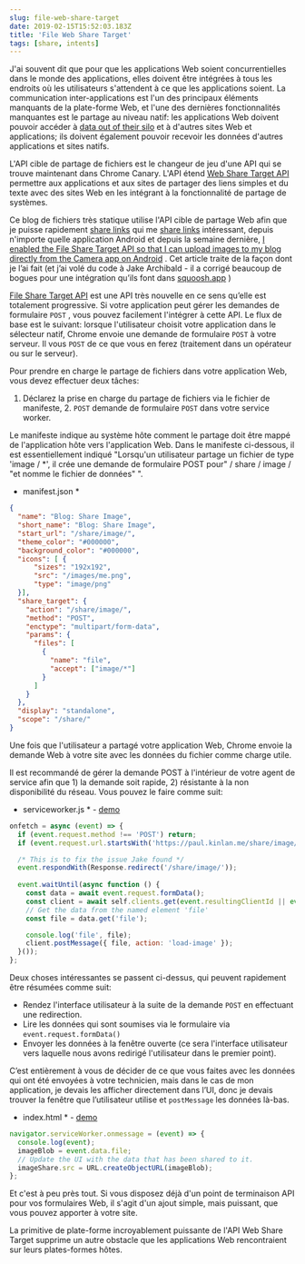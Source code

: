 ```yaml
---
slug: file-web-share-target
date: 2019-02-15T15:52:03.183Z
title: 'File Web Share Target'
tags: [share, intents]
---
```


J&#39;ai souvent dit que pour que les applications Web soient concurrentielles dans le monde des applications, elles doivent être intégrées à tous les endroits où les utilisateurs s&#39;attendent à ce que les applications soient. La communication inter-applications est l&#39;un des principaux éléments manquants de la plate-forme Web, et l&#39;une des dernières fonctionnalités manquantes est le partage au niveau natif: les applications Web doivent pouvoir accéder à [data out of their silo](/unintended-silos/) et à d&#39;autres sites Web et applications; ils doivent également pouvoir recevoir les données d&#39;autres applications et sites natifs.

L&#39;API cible de partage de fichiers est le changeur de jeu d&#39;une API qui se trouve maintenant dans Chrome Canary. L&#39;API étend [Web Share Target API](https://github.com/WICG/web-share-target/blob/master/docs/explainer.md) permettre aux applications et aux sites de partager des liens simples et du texte avec des sites Web en les intégrant à la fonctionnalité de partage de systèmes.

Ce blog de fichiers très statique utilise l&#39;API cible de partage Web afin que je puisse rapidement [share links](/web-share-target-api/) qui me [share links](/web-share-target-api/) intéressant, depuis n&#39;importe quelle application Android et depuis la semaine dernière, [I enabled the File Share Target API so that I can upload images to my blog directly from the Camera app on Android](/testing-file-share-target-from-camera/) . Cet article traite de la façon dont je l’ai fait (et j’ai volé du code à Jake Archibald - il a corrigé beaucoup de bogues pour une intégration qu’ils font dans [squoosh.app](https://squoosh.app/) )

[File Share Target API](https://wicg.github.io/web-share-target/level-2/#example-3-manifest-webmanifest) est une API très nouvelle en ce sens qu’elle est totalement progressive. Si votre application peut gérer les demandes de formulaire `POST` , vous pouvez facilement l&#39;intégrer à cette API. Le flux de base est le suivant: lorsque l&#39;utilisateur choisit votre application dans le sélecteur natif, Chrome envoie une demande de formulaire `POST` à votre serveur. Il vous `POST` de ce que vous en ferez (traitement dans un opérateur ou sur le serveur).

Pour prendre en charge le partage de fichiers dans votre application Web, vous devez effectuer deux tâches:

1. Déclarez la prise en charge du partage de fichiers via le fichier de manifeste, 2. `POST` demande de formulaire `POST` dans votre service worker.

Le manifeste indique au système hôte comment le partage doit être mappé de l&#39;application hôte vers l&#39;application Web. Dans le manifeste ci-dessous, il est essentiellement indiqué &quot;Lorsqu&#39;un utilisateur partage un fichier de type &#39;image / *&#39;, il crée une demande de formulaire POST pour&quot; / share / image / &quot;et nomme le fichier de données&quot; &quot;.

* manifest.json *
```JSON
{
  "name": "Blog: Share Image",
  "short_name": "Blog: Share Image",
  "start_url": "/share/image/",
  "theme_color": "#000000",
  "background_color": "#000000",
  "icons": [ {
      "sizes": "192x192",
      "src": "/images/me.png",
      "type": "image/png"
  }],
  "share_target": {
    "action": "/share/image/",
    "method": "POST",
    "enctype": "multipart/form-data",
    "params": {
      "files": [
        {
          "name": "file",
          "accept": ["image/*"]
        }
      ]
    }
  },
  "display": "standalone",
  "scope": "/share/"
}
```

Une fois que l&#39;utilisateur a partagé votre application Web, Chrome envoie la demande Web à votre site avec les données du fichier comme charge utile.

Il est recommandé de gérer la demande POST à l&#39;intérieur de votre agent de service afin que 1) la demande soit rapide, 2) résistante à la non disponibilité du réseau. Vous pouvez le faire comme suit:

* serviceworker.js * - [demo](/share/image/sw.js)

```Javascript
onfetch = async (event) => {
  if (event.request.method !== 'POST') return;
  if (event.request.url.startsWith('https://paul.kinlan.me/share/image/') === false) return;

  /* This is to fix the issue Jake found */
  event.respondWith(Response.redirect('/share/image/'));
  
  event.waitUntil(async function () {
    const data = await event.request.formData();
    const client = await self.clients.get(event.resultingClientId || event.clientId);
    // Get the data from the named element 'file'
    const file = data.get('file');

    console.log('file', file);
    client.postMessage({ file, action: 'load-image' });
  }());
};
```

Deux choses intéressantes se passent ci-dessus, qui peuvent rapidement être résumées comme suit:

* Rendez l&#39;interface utilisateur à la suite de la demande `POST` en effectuant une redirection.
* Lire les données qui sont soumises via le formulaire via `event.request.formData()`
* Envoyer les données à la fenêtre ouverte (ce sera l&#39;interface utilisateur vers laquelle nous avons redirigé l&#39;utilisateur dans le premier point).

C’est entièrement à vous de décider de ce que vous faites avec les données qui ont été envoyées à votre technicien, mais dans le cas de mon application, je devais les afficher directement dans l’UI, donc je devais trouver la fenêtre que l’utilisateur utilise et `postMessage` les données là-bas.

* index.html * - [demo](/share/image/index.html)

```Javascript
navigator.serviceWorker.onmessage = (event) => {
  console.log(event);
  imageBlob = event.data.file;
  // Update the UI with the data that has been shared to it.
  imageShare.src = URL.createObjectURL(imageBlob);
};
```

Et c&#39;est à peu près tout. Si vous disposez déjà d&#39;un point de terminaison API pour vos formulaires Web, il s&#39;agit d&#39;un ajout simple, mais puissant, que vous pouvez apporter à votre site.

La primitive de plate-forme incroyablement puissante de l&#39;API Web Share Target supprime un autre obstacle que les applications Web rencontraient sur leurs plates-formes hôtes.
